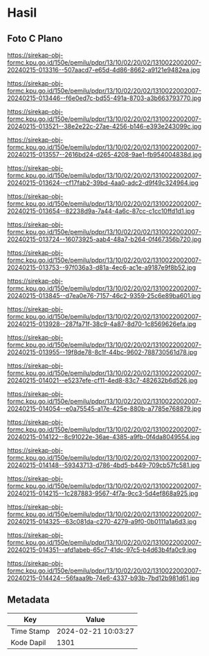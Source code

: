 # Hasil

## Foto C Plano

https://sirekap-obj-formc.kpu.go.id/150e/pemilu/pdpr/13/10/02/20/02/1310022002007-20240215-013316--507aacd7-e65d-4d86-8662-a9121e9482ea.jpg

https://sirekap-obj-formc.kpu.go.id/150e/pemilu/pdpr/13/10/02/20/02/1310022002007-20240215-013446--f6e0ed7c-bd55-491a-8703-a3b663793770.jpg

https://sirekap-obj-formc.kpu.go.id/150e/pemilu/pdpr/13/10/02/20/02/1310022002007-20240215-013521--38e2e22c-27ae-4256-b146-e393e243099c.jpg

https://sirekap-obj-formc.kpu.go.id/150e/pemilu/pdpr/13/10/02/20/02/1310022002007-20240215-013557--2616bd24-d265-4208-9ae1-fb954004838d.jpg

https://sirekap-obj-formc.kpu.go.id/150e/pemilu/pdpr/13/10/02/20/02/1310022002007-20240215-013624--cf17fab2-39bd-4aa0-adc2-d9f49c324964.jpg

https://sirekap-obj-formc.kpu.go.id/150e/pemilu/pdpr/13/10/02/20/02/1310022002007-20240215-013654--82238d9a-7a44-4a6c-87cc-c1cc10ffd1d1.jpg

https://sirekap-obj-formc.kpu.go.id/150e/pemilu/pdpr/13/10/02/20/02/1310022002007-20240215-013724--16073925-aab4-48a7-b264-0f467356b720.jpg

https://sirekap-obj-formc.kpu.go.id/150e/pemilu/pdpr/13/10/02/20/02/1310022002007-20240215-013753--97f036a3-d81a-4ec6-ac1e-a9187e9f8b52.jpg

https://sirekap-obj-formc.kpu.go.id/150e/pemilu/pdpr/13/10/02/20/02/1310022002007-20240215-013845--d7ea0e76-7157-46c2-9359-25c6e89ba601.jpg

https://sirekap-obj-formc.kpu.go.id/150e/pemilu/pdpr/13/10/02/20/02/1310022002007-20240215-013928--287fa71f-38c9-4a87-8d70-1c8569626efa.jpg

https://sirekap-obj-formc.kpu.go.id/150e/pemilu/pdpr/13/10/02/20/02/1310022002007-20240215-013955--19f8de78-8c1f-44bc-9602-788730561d78.jpg

https://sirekap-obj-formc.kpu.go.id/150e/pemilu/pdpr/13/10/02/20/02/1310022002007-20240215-014021--e5237efe-cf11-4ed8-83c7-482632b6d526.jpg

https://sirekap-obj-formc.kpu.go.id/150e/pemilu/pdpr/13/10/02/20/02/1310022002007-20240215-014054--e0a75545-a17e-425e-880b-a7785e768879.jpg

https://sirekap-obj-formc.kpu.go.id/150e/pemilu/pdpr/13/10/02/20/02/1310022002007-20240215-014122--8c91022e-36ae-4385-a9fb-0f4da8049554.jpg

https://sirekap-obj-formc.kpu.go.id/150e/pemilu/pdpr/13/10/02/20/02/1310022002007-20240215-014148--59343713-d786-4bd5-b449-709cb57fc581.jpg

https://sirekap-obj-formc.kpu.go.id/150e/pemilu/pdpr/13/10/02/20/02/1310022002007-20240215-014215--1c287883-9567-4f7a-9cc3-5d4ef868a925.jpg

https://sirekap-obj-formc.kpu.go.id/150e/pemilu/pdpr/13/10/02/20/02/1310022002007-20240215-014325--63c081da-c270-4279-a9f0-0b0111a1a6d3.jpg

https://sirekap-obj-formc.kpu.go.id/150e/pemilu/pdpr/13/10/02/20/02/1310022002007-20240215-014351--afd1abeb-65c7-41dc-97c5-b4d63b4fa0c9.jpg

https://sirekap-obj-formc.kpu.go.id/150e/pemilu/pdpr/13/10/02/20/02/1310022002007-20240215-014424--56faaa9b-74e6-4337-b93b-7bd12b981d61.jpg


## Metadata

| Key        | Value               |
| ---------- | ------------------- |
| Time Stamp | 2024-02-21 10:03:27 |
| Kode Dapil | 1301                |



